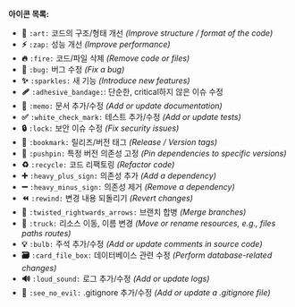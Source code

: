 **아이콘 목록:**

- **🎨** `:art:` 코드의 구조/형태 개선 *(Improve structure / format of the code)*
- **⚡️** `:zap:` 성능 개선 *(Improve performance)*
- **🔥** `:fire:` 코드/파일 삭제 *(Remove code or files)*
- **🐛** `:bug:` 버그 수정 *(Fix a bug)*
- **✨** `:sparkles:` 새 기능 *(Introduce new features)*
- **🩹** `:adhesive_bandage:`: 단순한, critical하지 않은 이슈 수정
- **📝** `:memo:` 문서 추가/수정 *(Add or update documentation)*
- **✅** `:white_check_mark:` 테스트 추가/수정 *(Add or update tests)*
- **🔒** `:lock:` 보안 이슈 수정 *(Fix security issues)*
- **🔖** `:bookmark:` 릴리즈/버전 태그 *(Release / Version tags)*
- **📌** `:pushpin:` 특정 버전 의존성 고정 *(Pin dependencies to specific versions)*
- **♻️** `:recycle:` 코드 리팩토링 *(Refactor code)*
- **➕** `:heavy_plus_sign:` 의존성 추가 *(Add a dependency)*
- **➖** `:heavy_minus_sign:` 의존성 제거 *(Remove a dependency)*
- **⏪** `:rewind:` 변경 내용 되돌리기 *(Revert changes)*
- **🔀** `:twisted_rightwards_arrows:` 브랜치 합병 *(Merge branches)*
- **🚚** `:truck:` 리소스 이동, 이름 변경 *(Move or rename resources, e.g., files paths routes)*
- **💡** `:bulb:` 주석 추가/수정 *(Add or update comments in source code)*
- **🗃** `:card_file_box:` 데이터베이스 관련 수정 *(Perform database-related changes)*
- **🔊** `:loud_sound:` 로그 추가/수정 *(Add or update logs)*
- **🙈** `:see_no_evil:` .gitignore 추가/수정 *(Add or update a .gitignore file)*